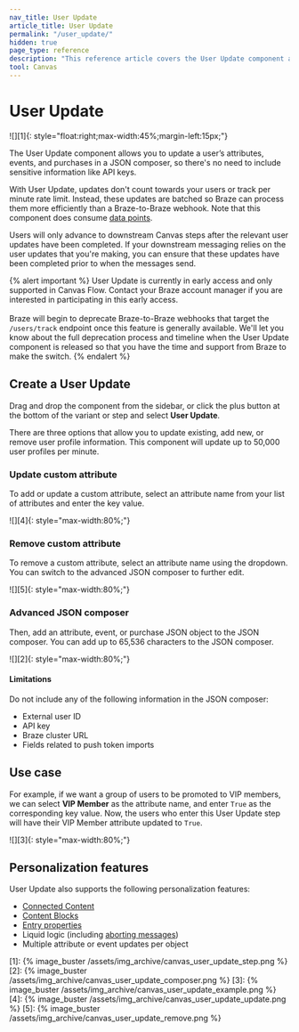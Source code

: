```yaml
---
nav_title: User Update 
article_title: User Update 
permalink: "/user_update/"
hidden: true
page_type: reference
description: "This reference article covers the User Update component and how to use them in your Canvases."
tool: Canvas
---
```


# User Update 

![][1]{: style="float:right;max-width:45%;margin-left:15px;"}

The User Update component allows you to update a user’s attributes, events, and purchases in a JSON composer, so there's no need to include sensitive information like API keys.

With User Update, updates don't count towards your users or track per minute rate limit. Instead, these updates are batched so Braze can process them more efficiently than a Braze-to-Braze webhook. Note that this component does consume [data points]({{site.baseurl}}/user_guide/onboarding_with_braze/data_points/).

Users will only advance to downstream Canvas steps after the relevant user updates have been completed. If your downstream messaging relies on the user updates that you're making, you can ensure that these updates have been completed prior to when the messages send.

{% alert important %}
User Update is currently in early access and only supported in Canvas Flow. Contact your Braze account manager if you are interested in participating in this early access. <br><br>Braze will begin to deprecate Braze-to-Braze webhooks that target the `/users/track` endpoint once this feature is generally available. We'll let you know about the full deprecation process and timeline when the User Update component is released so that you have the time and support from Braze to make the switch.
{% endalert %}

## Create a User Update

Drag and drop the component from the sidebar, or click the <i class="fas fa-plus-circle"></i> plus button at the bottom of the variant or step and select **User Update**. 

There are three options that allow you to update existing, add new, or remove user profile information. This component will update up to 50,000 user profiles per minute.

### Update custom attribute

To add or update a custom attribute, select an attribute name from your list of attributes and enter the key value.

![][4]{: style="max-width:80%;"}

### Remove custom attribute

To remove a custom attribute, select an attribute name using the dropdown. You can switch to the advanced JSON composer to further edit. 

![][5]{: style="max-width:80%;"}

### Advanced JSON composer

Then, add an attribute, event, or purchase JSON object to the JSON composer. You can add up to 65,536 characters to the JSON composer. 

![][2]{: style="max-width:80%;"}

#### Limitations

Do not include any of the following information in the JSON composer:
* External user ID
* API key
* Braze cluster URL
* Fields related to push token imports

## Use case

For example, if we want a group of users to be promoted to VIP members, we can select **VIP Member** as the attribute name, and enter `True` as the corresponding key value. Now, the users who enter this User Update step will have their VIP Member attribute updated to `True`.

![][3]{: style="max-width:80%;"}

## Personalization features

User Update also supports the following personalization features: 
* [Connected Content]({{site.baseurl}}/user_guide/personalization_and_dynamic_content/connected_content/) 
* [Content Blocks]({{site.baseurl}}/user_guide/engagement_tools/templates_and_media/content_blocks/)
* [Entry properties]({{site.baseurl}}/user_guide/engagement_tools/canvas/create_a_canvas/canvas_persistent_entry_properties/)
* Liquid logic (including [aborting messages]({{site.baseurl}}/user_guide/personalization_and_dynamic_content/liquid/aborting_messages/))
* Multiple attribute or event updates per object


[1]: {% image_buster /assets/img_archive/canvas_user_update_step.png %} 
[2]: {% image_buster /assets/img_archive/canvas_user_update_composer.png %} 
[3]: {% image_buster /assets/img_archive/canvas_user_update_example.png %} 
[4]: {% image_buster /assets/img_archive/canvas_user_update_update.png %} 
[5]: {% image_buster /assets/img_archive/canvas_user_update_remove.png %} 
